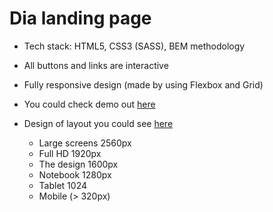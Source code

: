 # Dia landing page

- Tech stack: HTML5, CSS3 (SASS), BEM methodology
- All buttons and links are interactive
- Fully responsive design (made by using Flexbox and Grid)
- You could check demo out [here](https://www.figma.com/file/vhfzZ7SqWGkMGd5iCDdBCy/Air-(formerly-Dia))
- Design of layout you could see [here](https://ztx25.github.io/layout_dia/)

  - Large screens 2560px
  - Full HD 1920px
  - The design 1600px
  - Notebook 1280px
  - Tablet 1024
  - Mobile (> 320px)
